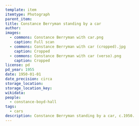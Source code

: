 ```yaml
---
template: item
itemtype: Photograph
parent_item: 
title: Constance Berryman standing by a car
author: 
images:
  - commons: Constance Berryman with car.png
    caption: Full scan
  - commons: Constance Berryman with car (cropped).jpg
    caption: Cropped
  - commons: Constance Berryman with car (verso).png
    caption: Cropped
license: pd
pd_year: 1955
date: 1950-01-01
date_precision: circa
storage_location: 
storage_location_key: 
wikidata: 
people:
  - constance-boyd-hall
tags:
  - cars
description: Constance Berryman standing by a car, c.1950.
---
```

